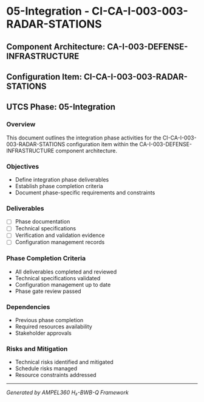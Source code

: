# 05-Integration - CI-CA-I-003-003-RADAR-STATIONS

## Component Architecture: CA-I-003-DEFENSE-INFRASTRUCTURE
## Configuration Item: CI-CA-I-003-003-RADAR-STATIONS
## UTCS Phase: 05-Integration

### Overview
This document outlines the integration phase activities for the CI-CA-I-003-003-RADAR-STATIONS configuration item within the CA-I-003-DEFENSE-INFRASTRUCTURE component architecture.

### Objectives
- Define integration phase deliverables
- Establish phase completion criteria
- Document phase-specific requirements and constraints

### Deliverables
- [ ] Phase documentation
- [ ] Technical specifications
- [ ] Verification and validation evidence
- [ ] Configuration management records

### Phase Completion Criteria
- All deliverables completed and reviewed
- Technical specifications validated
- Configuration management up to date
- Phase gate review passed

### Dependencies
- Previous phase completion
- Required resources availability
- Stakeholder approvals

### Risks and Mitigation
- Technical risks identified and mitigated
- Schedule risks managed
- Resource constraints addressed

---
*Generated by AMPEL360 H₂-BWB-Q Framework*

